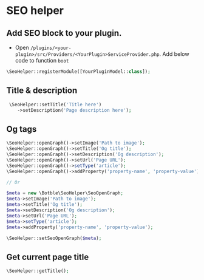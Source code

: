 # SEO helper

## Add SEO block to your plugin.

- Open `/plugins/<your-plugin>/src/Providers/<YourPlugin>ServiceProvider.php`. Add below code to function `boot`

```php
\SeoHelper::registerModule([YourPluginModel::class]);
```

## Title & description

```php
 \SeoHelper::setTitle('Title here')
    ->setDescription('Page description here');
```

## Og tags

```php
\SeoHelper::openGraph()->setImage('Path to image');
\SeoHelper::openGraph()->setTitle('Og title');
\SeoHelper::openGraph()->setDescription('Og description');
\SeoHelper::openGraph()->setUrl('Page URL');
\SeoHelper::openGraph()->setType('article');
\SeoHelper::openGraph()->addProperty('property-name', 'property-value');

// Or

$meta = new \Botble\SeoHelper\SeoOpenGraph;
$meta->setImage('Path to image');
$meta->setTitle('Og title');
$meta->setDescription('Og description');
$meta->setUrl('Page URL');
$meta->setType('article');
$meta->addProperty('property-name', 'property-value');

\SeoHelper::setSeoOpenGraph($meta);
```

## Get current page title

```php
\SeoHelper::getTitle();
```